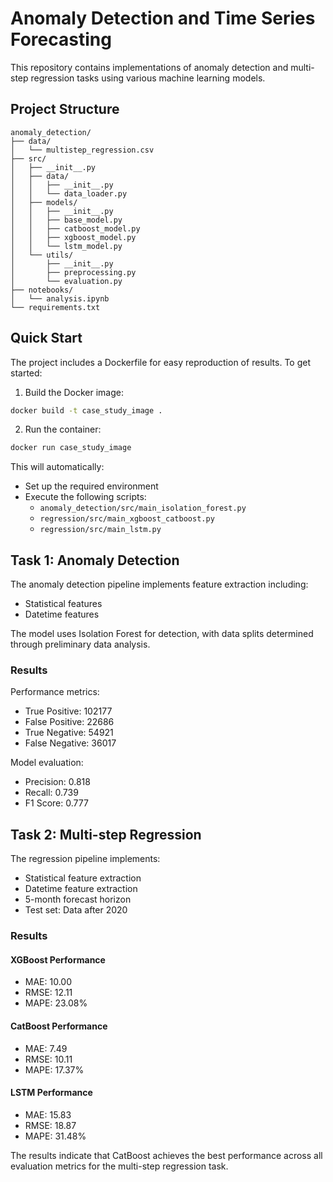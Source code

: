 # Anomaly Detection and Time Series Forecasting

This repository contains implementations of anomaly detection and multi-step regression tasks using various machine learning models.

## Project Structure

```
anomaly_detection/
├── data/
│   └── multistep_regression.csv
├── src/
│   ├── __init__.py
│   ├── data/
│   │   ├── __init__.py
│   │   └── data_loader.py
│   ├── models/
│   │   ├── __init__.py
│   │   ├── base_model.py
│   │   ├── catboost_model.py
│   │   ├── xgboost_model.py
│   │   └── lstm_model.py
│   └── utils/
│       ├── __init__.py
│       ├── preprocessing.py
│       └── evaluation.py
├── notebooks/
│   └── analysis.ipynb
└── requirements.txt
```

## Quick Start

The project includes a Dockerfile for easy reproduction of results. To get started:

1. Build the Docker image:
```bash
docker build -t case_study_image .
```

2. Run the container:
```bash
docker run case_study_image
```

This will automatically:
- Set up the required environment
- Execute the following scripts:
  - `anomaly_detection/src/main_isolation_forest.py`
  - `regression/src/main_xgboost_catboost.py`
  - `regression/src/main_lstm.py`

## Task 1: Anomaly Detection

The anomaly detection pipeline implements feature extraction including:
- Statistical features
- Datetime features

The model uses Isolation Forest for detection, with data splits determined through preliminary data analysis.

### Results

Performance metrics:
- True Positive: 102177
- False Positive: 22686
- True Negative: 54921
- False Negative: 36017

Model evaluation:
- Precision: 0.818
- Recall: 0.739
- F1 Score: 0.777

## Task 2: Multi-step Regression

The regression pipeline implements:
- Statistical feature extraction
- Datetime feature extraction
- 5-month forecast horizon
- Test set: Data after 2020

### Results

#### XGBoost Performance
- MAE: 10.00
- RMSE: 12.11
- MAPE: 23.08%

#### CatBoost Performance
- MAE: 7.49
- RMSE: 10.11
- MAPE: 17.37%

#### LSTM Performance
- MAE: 15.83
- RMSE: 18.87
- MAPE: 31.48%

The results indicate that CatBoost achieves the best performance across all evaluation metrics for the multi-step regression task.
